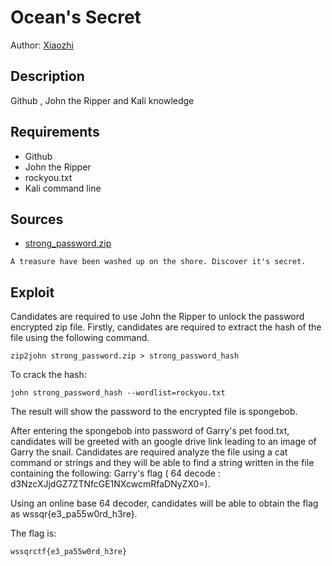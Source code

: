 # Ocean's Secret
Author: [Xiaozhi](https://github.com/xiaoxiao69)

## Description

Github , John the Ripper and Kali knowledge

## Requirements 

- Github
- John the Ripper
- rockyou.txt
- Kali command line

## Sources

- [strong_password.zip](https://github.com/ChanTingHui/wssqrctf/blob/main/crypto/Ocean's%20Secret/bin/strong_password.zip)


```
A treasure have been washed up on the shore. Discover it's secret.
```


## Exploit

Candidates are required to use John the Ripper to unlock the password encrypted zip file. Firstly, candidates are required to extract the hash of the file using the following
command. <br/>
```
zip2john strong_password.zip > strong_password_hash
```

To crack the hash: <br />
```
john strong_password_hash --wordlist=rockyou.txt
```

The result will show the password to the encrypted file is spongebob.

After entering the spongebob into password of Garry's pet food.txt, candidates will be greeted with an google drive link leading to an image of Garry the snail. 
Candidates are required analyze the file using a cat command or strings and they will be able to find a string written in the file containing the following: 
Garry's flag ( 64 decode : d3NzcXJjdGZ7ZTNfcGE1NXcwcmRfaDNyZX0=).

Using an online base 64 decoder, candidates will be able to obtain the flag as wssqr{e3_pa55w0rd_h3re}.
<br />


The flag is:

```
wssqrctf{e3_pa55w0rd_h3re}
```
